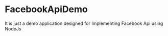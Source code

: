 # FacebookApiDemo
It is just a demo application designed for Implementing Facebook Api using NodeJs
